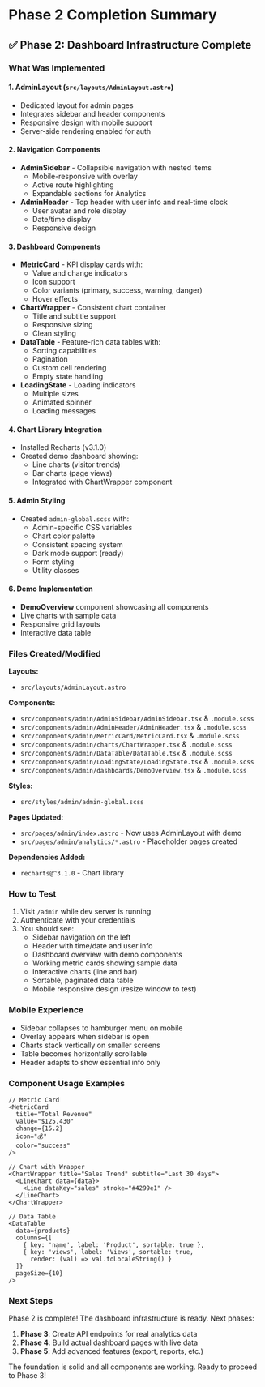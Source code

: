 # Phase 2 Completion Summary

## ✅ Phase 2: Dashboard Infrastructure Complete

### What Was Implemented

#### 1. **AdminLayout** (`src/layouts/AdminLayout.astro`)
- Dedicated layout for admin pages
- Integrates sidebar and header components
- Responsive design with mobile support
- Server-side rendering enabled for auth

#### 2. **Navigation Components**
- **AdminSidebar** - Collapsible navigation with nested items
  - Mobile-responsive with overlay
  - Active route highlighting
  - Expandable sections for Analytics
- **AdminHeader** - Top header with user info and real-time clock
  - User avatar and role display
  - Date/time display
  - Responsive design

#### 3. **Dashboard Components**
- **MetricCard** - KPI display cards with:
  - Value and change indicators
  - Icon support
  - Color variants (primary, success, warning, danger)
  - Hover effects
- **ChartWrapper** - Consistent chart container
  - Title and subtitle support
  - Responsive sizing
  - Clean styling
- **DataTable** - Feature-rich data tables with:
  - Sorting capabilities
  - Pagination
  - Custom cell rendering
  - Empty state handling
- **LoadingState** - Loading indicators
  - Multiple sizes
  - Animated spinner
  - Loading messages

#### 4. **Chart Library Integration**
- Installed Recharts (v3.1.0)
- Created demo dashboard showing:
  - Line charts (visitor trends)
  - Bar charts (page views)
  - Integrated with ChartWrapper component

#### 5. **Admin Styling**
- Created `admin-global.scss` with:
  - Admin-specific CSS variables
  - Chart color palette
  - Consistent spacing system
  - Dark mode support (ready)
  - Form styling
  - Utility classes

#### 6. **Demo Implementation**
- **DemoOverview** component showcasing all components
- Live charts with sample data
- Responsive grid layouts
- Interactive data table

### Files Created/Modified

**Layouts:**
- `src/layouts/AdminLayout.astro`

**Components:**
- `src/components/admin/AdminSidebar/AdminSidebar.tsx` & `.module.scss`
- `src/components/admin/AdminHeader/AdminHeader.tsx` & `.module.scss`
- `src/components/admin/MetricCard/MetricCard.tsx` & `.module.scss`
- `src/components/admin/charts/ChartWrapper.tsx` & `.module.scss`
- `src/components/admin/DataTable/DataTable.tsx` & `.module.scss`
- `src/components/admin/LoadingState/LoadingState.tsx` & `.module.scss`
- `src/components/admin/dashboards/DemoOverview.tsx` & `.module.scss`

**Styles:**
- `src/styles/admin/admin-global.scss`

**Pages Updated:**
- `src/pages/admin/index.astro` - Now uses AdminLayout with demo
- `src/pages/admin/analytics/*.astro` - Placeholder pages created

**Dependencies Added:**
- `recharts@^3.1.0` - Chart library

### How to Test

1. Visit `/admin` while dev server is running
2. Authenticate with your credentials
3. You should see:
   - Sidebar navigation on the left
   - Header with time/date and user info
   - Dashboard overview with demo components
   - Working metric cards showing sample data
   - Interactive charts (line and bar)
   - Sortable, paginated data table
   - Mobile responsive design (resize window to test)

### Mobile Experience

- Sidebar collapses to hamburger menu on mobile
- Overlay appears when sidebar is open
- Charts stack vertically on smaller screens
- Table becomes horizontally scrollable
- Header adapts to show essential info only

### Component Usage Examples

```tsx
// Metric Card
<MetricCard
  title="Total Revenue"
  value="$125,430"
  change={15.2}
  icon="💰"
  color="success"
/>

// Chart with Wrapper
<ChartWrapper title="Sales Trend" subtitle="Last 30 days">
  <LineChart data={data}>
    <Line dataKey="sales" stroke="#4299e1" />
  </LineChart>
</ChartWrapper>

// Data Table
<DataTable
  data={products}
  columns={[
    { key: 'name', label: 'Product', sortable: true },
    { key: 'views', label: 'Views', sortable: true, 
      render: (val) => val.toLocaleString() }
  ]}
  pageSize={10}
/>
```

### Next Steps

Phase 2 is complete! The dashboard infrastructure is ready. Next phases:

1. **Phase 3**: Create API endpoints for real analytics data
2. **Phase 4**: Build actual dashboard pages with live data
3. **Phase 5**: Add advanced features (export, reports, etc.)

The foundation is solid and all components are working. Ready to proceed to Phase 3!